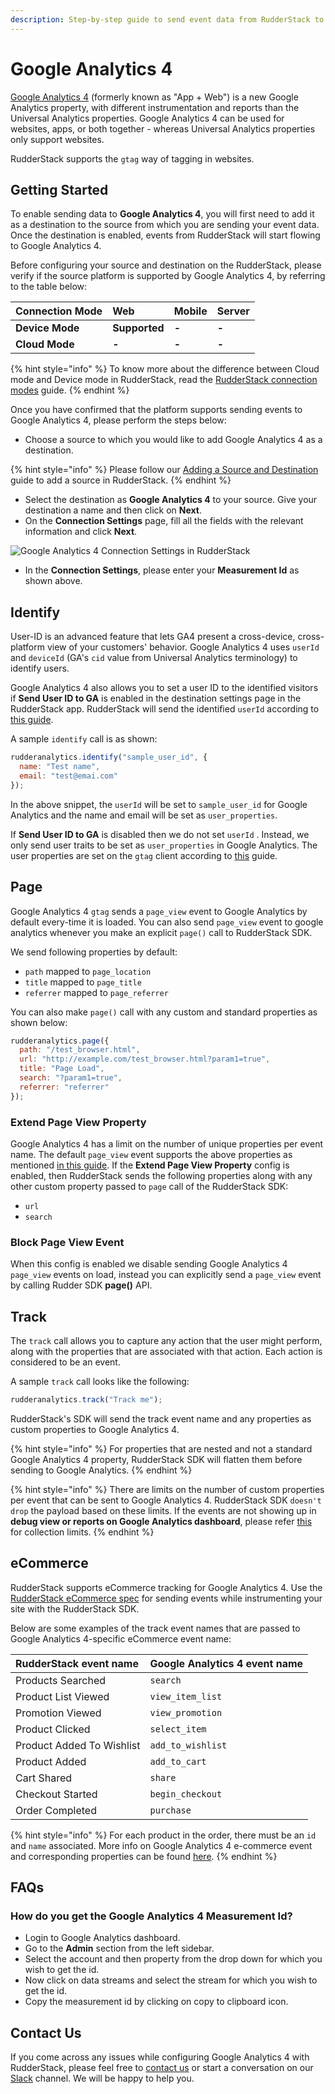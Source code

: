 ```yaml
---
description: Step-by-step guide to send event data from RudderStack to Google Analytics 4.
---
```


# Google Analytics 4

[Google Analytics 4](https://analytics.google.com/) \(formerly known as "App + Web"\) is a new Google Analytics property, with different instrumentation and reports than the Universal Analytics properties. Google Analytics 4 can be used for websites, apps, or both together - whereas Universal Analytics properties only support websites.

RudderStack supports the `gtag` way of tagging in websites.

## Getting Started

To enable sending data to **Google Analytics 4**, you will first need to add it as a destination to the source from which you are sending your event data. Once the destination is enabled, events from RudderStack will start flowing to Google Analytics 4.

Before configuring your source and destination on the RudderStack, please verify if the source platform is supported by Google Analytics 4, by referring to the table below:

| **Connection Mode** | Web | Mobile | Server |
| :--- | :--- | :--- | :--- |
| **Device Mode** | **Supported** | **-** | **-** |
| **Cloud Mode** | **-** | **-** | **-** |

{% hint style="info" %}
To know more about the difference between Cloud mode and Device mode in RudderStack, read the [RudderStack connection modes](https://docs.rudderstack.com/get-started/rudderstack-connection-modes) guide.
{% endhint %}

Once you have confirmed that the platform supports sending events to Google Analytics 4, please perform the steps below:

* Choose a source to which you would like to add Google Analytics 4 as a destination.

{% hint style="info" %}
Please follow our [Adding a Source and Destination](https://docs.rudderstack.com/how-to-guides/adding-source-and-destination-rudderstack) guide to add a source in RudderStack.
{% endhint %}

* Select the destination as **Google Analytics 4** to your source. Give your destination a name and then click on **Next**.
* On the **Connection Settings** page, fill all the fields with the relevant information and click **Next**.

![Google Analytics 4 Connection Settings in RudderStack](../../.gitbook/assets/ga4.png)

* In the **Connection Settings**, please enter your **Measurement Id** as shown above.

## Identify

User-ID is an advanced feature that lets GA4 present a cross-device, cross-platform view of your customers' behavior. Google Analytics 4 uses `userId` and `deviceId` \(GA's `cid` value from Universal Analytics terminology\) to identify users.

Google Analytics 4 also allows you to set a user ID to the identified visitors if **Send User ID to GA** is enabled in the destination settings page in the RudderStack app. RudderStack will send the identified `userId` according to [this guide](https://developers.google.com/analytics/devguides/collection/ga4/cookies-user-id#set_user_id).

A sample `identify` call is as shown:

```javascript
rudderanalytics.identify("sample_user_id", {
  name: "Test name",
  email: "test@emai.com"
});
```

In the above snippet, the `userId` will be set to `sample_user_id` for Google Analytics and the name and email will be set as `user_properties`.

If **Send User ID to GA** is disabled then we do not set `userId` . Instead, we only send user traits to be set as `user_properties` in Google Analytics. The user properties are set on the `gtag` client according to [this](https://developers.google.com/analytics/devguides/collection/ga4/user-properties) guide.

## Page

Google Analytics 4 `gtag` sends a `page_view` event to Google Analytics by default every-time it is loaded. You can also send `page_view` event to google analytics whenever you make an explicit `page()` call to RudderStack SDK.

We send following properties by default:

* `path` mapped to `page_location`
* `title` mapped to `page_title`
* `referrer` mapped to `page_referrer`

You can also make `page()` call with any custom and standard properties as shown below:

```javascript
rudderanalytics.page({
  path: "/test_browser.html",
  url: "http://example.com/test_browser.html?param1=true",
  title: "Page Load",
  search: "?param1=true",
  referrer: "referrer"
});
```

### Extend Page View Property

Google Analytics 4 has a limit on the number of unique properties per event name. The default `page_view` event supports the above properties as mentioned [in this guide](https://support.google.com/analytics/answer/9234069?hl=en&ref_topic=6317484). If the **Extend Page View Property** config is enabled, then RudderStack sends the following properties along with any other custom property passed to `page` call of the RudderStack SDK:

* `url`
* `search`

### Block Page View Event

When this config is enabled we disable sending Google Analytics 4 `page_view` events on load, instead you can explicitly send a `page_view` event by calling Rudder SDK **page\(\)** API.

## Track

The `track` call allows you to capture any action that the user might perform, along with the properties that are associated with that action. Each action is considered to be an event.

A sample `track` call looks like the following:

```javascript
rudderanalytics.track("Track me");
```

RudderStack's SDK will send the track event name and any properties as custom properties to Google Analytics 4.

{% hint style="info" %}
For properties that are nested and not a standard Google Analytics 4 property, RudderStack SDK will flatten them before sending to Google Analytics.
{% endhint %}

{% hint style="info" %}
There are limits on the number of custom properties per event that can be sent to Google Analytics 4. RudderStack SDK `doesn't drop` the payload based on these limits. If the events are not showing up in **debug view or reports on Google Analytics dashboard**, please refer [this](https://support.google.com/analytics/answer/9237506?hl=en) for collection limits.
{% endhint %}

## eCommerce

RudderStack supports eCommerce tracking for Google Analytics 4. Use the [RudderStack eCommerce spec](https://docs.rudderstack.com/rudderstack-api-spec/rudderstack-ecommerce-events-specification) for sending events while instrumenting your site with the RudderStack SDK.

Below are some examples of the track event names that are passed to Google Analytics 4-specific eCommerce event name:

| RudderStack event name | Google Analytics 4 event name |
| :--- | :--- |
| Products Searched | `search` |
| Product List Viewed | `view_item_list` |
| Promotion Viewed | `view_promotion` |
| Product Clicked | `select_item` |
| Product Added To Wishlist | `add_to_wishlist` |
| Product Added | `add_to_cart` |
| Cart Shared | `share` |
| Checkout Started | `begin_checkout` |
| Order Completed | `purchase` |

{% hint style="info" %}
For each product in the order, there must be an `id` and `name` associated. More info on Google Analytics 4 e-commerce event and corresponding properties can be found [here](https://developers.google.com/gtagjs/reference/ga4-events#view_item_list).
{% endhint %}

## FAQs

### **How do you get the Google Analytics 4 Measurement Id?**

* Login to Google Analytics dashboard.
* Go to the **Admin** section from the left sidebar.
* Select the account and then property from the drop down for which you wish to get the id.
* Now click on data streams and select the stream for which you wish to get the id.
* Copy the measurement id by clicking on copy to clipboard icon.

## Contact Us

If you come across any issues while configuring Google Analytics 4 with RudderStack, please feel free to [contact us](mailto:%20docs@rudderstack.com) or start a conversation on our [Slack](https://resources.rudderstack.com/join-rudderstack-slack) channel. We will be happy to help you.

